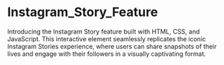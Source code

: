 # Instagram_Story_Feature
Introducing the Instagram Story feature built with HTML, CSS, and JavaScript. This interactive element seamlessly replicates the iconic Instagram Stories experience, where users can share snapshots of their lives and engage with their followers in a visually captivating format.
